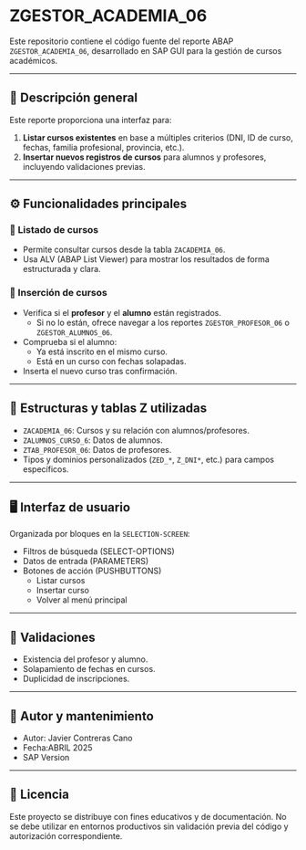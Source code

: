 # ZGESTOR_ACADEMIA_06

Este repositorio contiene el código fuente del reporte ABAP `ZGESTOR_ACADEMIA_06`, desarrollado en SAP GUI para la gestión de cursos académicos.

---

## 📌 Descripción general

Este reporte proporciona una interfaz para:

1. **Listar cursos existentes** en base a múltiples criterios (DNI, ID de curso, fechas, familia profesional, provincia, etc.).
2. **Insertar nuevos registros de cursos** para alumnos y profesores, incluyendo validaciones previas.

---

## ⚙️ Funcionalidades principales

### 🔹 Listado de cursos
- Permite consultar cursos desde la tabla `ZACADEMIA_06`.
- Usa ALV (ABAP List Viewer) para mostrar los resultados de forma estructurada y clara.

### 🔹 Inserción de cursos
- Verifica si el **profesor** y el **alumno** están registrados.
  - Si no lo están, ofrece navegar a los reportes `ZGESTOR_PROFESOR_06` o `ZGESTOR_ALUMNOS_06`.
- Comprueba si el alumno:
  - Ya está inscrito en el mismo curso.
  - Está en un curso con fechas solapadas.
- Inserta el nuevo curso tras confirmación.

---

## 🧱 Estructuras y tablas Z utilizadas

- `ZACADEMIA_06`: Cursos y su relación con alumnos/profesores.
- `ZALUMNOS_CURSO_6`: Datos de alumnos.
- `ZTAB_PROFESOR_06`: Datos de profesores.
- Tipos y dominios personalizados (`ZED_*`, `Z_DNI*`, etc.) para campos específicos.

---

## 🖥️ Interfaz de usuario

Organizada por bloques en la `SELECTION-SCREEN`:

- Filtros de búsqueda (SELECT-OPTIONS)
- Datos de entrada (PARAMETERS)
- Botones de acción (PUSHBUTTONS)
  - Listar cursos
  - Insertar curso
  - Volver al menú principal

---

## 🚨 Validaciones

- Existencia del profesor y alumno.
- Solapamiento de fechas en cursos.
- Duplicidad de inscripciones.

---

## 📅 Autor y mantenimiento

- Autor: Javier Contreras Cano
- Fecha:ABRIL 2025
- SAP Version

---

## 📜 Licencia

Este proyecto se distribuye con fines educativos y de documentación. No se debe utilizar en entornos productivos sin validación previa del código y autorización correspondiente.
